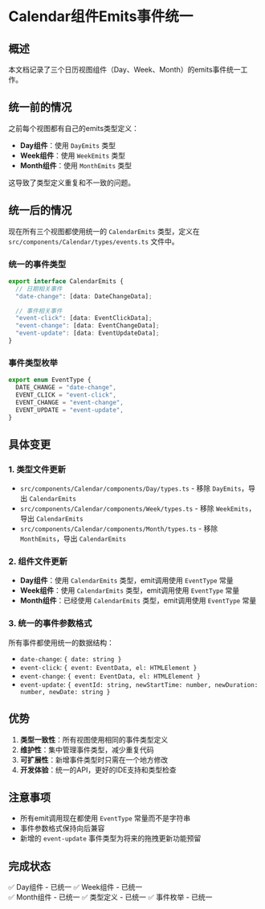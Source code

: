 # Calendar组件Emits事件统一

## 概述
本文档记录了三个日历视图组件（Day、Week、Month）的emits事件统一工作。

## 统一前的情况
之前每个视图都有自己的emits类型定义：
- **Day组件**：使用 `DayEmits` 类型
- **Week组件**：使用 `WeekEmits` 类型  
- **Month组件**：使用 `MonthEmits` 类型

这导致了类型定义重复和不一致的问题。

## 统一后的情况
现在所有三个视图都使用统一的 `CalendarEmits` 类型，定义在 `src/components/Calendar/types/events.ts` 文件中。

### 统一的事件类型
```typescript
export interface CalendarEmits {
  // 日期相关事件
  "date-change": [data: DateChangeData];

  // 事件相关事件
  "event-click": [data: EventClickData];
  "event-change": [data: EventChangeData];
  "event-update": [data: EventUpdateData];
}
```

### 事件类型枚举
```typescript
export enum EventType {
  DATE_CHANGE = "date-change",
  EVENT_CLICK = "event-click",
  EVENT_CHANGE = "event-change",
  EVENT_UPDATE = "event-update",
}
```

## 具体变更

### 1. 类型文件更新
- `src/components/Calendar/components/Day/types.ts` - 移除 `DayEmits`，导出 `CalendarEmits`
- `src/components/Calendar/components/Week/types.ts` - 移除 `WeekEmits`，导出 `CalendarEmits`
- `src/components/Calendar/components/Month/types.ts` - 移除 `MonthEmits`，导出 `CalendarEmits`

### 2. 组件文件更新
- **Day组件**：使用 `CalendarEmits` 类型，emit调用使用 `EventType` 常量
- **Week组件**：使用 `CalendarEmits` 类型，emit调用使用 `EventType` 常量
- **Month组件**：已经使用 `CalendarEmits` 类型，emit调用使用 `EventType` 常量

### 3. 统一的事件参数格式
所有事件都使用统一的数据结构：
- `date-change`: `{ date: string }`
- `event-click`: `{ event: EventData, el: HTMLElement }`
- `event-change`: `{ event: EventData, el: HTMLElement }`
- `event-update`: `{ eventId: string, newStartTime: number, newDuration: number, newDate: string }`

## 优势
1. **类型一致性**：所有视图使用相同的事件类型定义
2. **维护性**：集中管理事件类型，减少重复代码
3. **可扩展性**：新增事件类型时只需在一个地方修改
4. **开发体验**：统一的API，更好的IDE支持和类型检查

## 注意事项
- 所有emit调用现在都使用 `EventType` 常量而不是字符串
- 事件参数格式保持向后兼容
- 新增的 `event-update` 事件类型为将来的拖拽更新功能预留

## 完成状态
✅ Day组件 - 已统一
✅ Week组件 - 已统一  
✅ Month组件 - 已统一
✅ 类型定义 - 已统一
✅ 事件枚举 - 已统一
